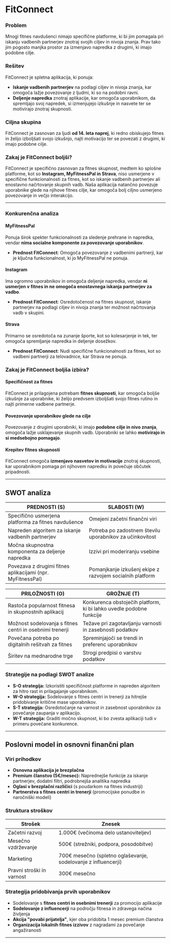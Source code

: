 # FitConnect

### Problem
Mnogi fitnes navdušenci nimajo specifične platforme, ki bi jim pomagala pri iskanju vadbenih partnerjev znotraj svojih ciljev in nivoja znanja. Prav tako jim pogosto manjka prostor za izmenjavo napredka z drugimi, ki imajo podobne cilje.

### Rešitev
FitConnect je spletna aplikacija, ki ponuja:
- **Iskanje vadbenih partnerjev** na podlagi ciljev in nivoja znanja, kar omogoča lažje povezovanje z ljudmi, ki so na podobni ravni.
- **Deljenje napredka** znotraj aplikacije, kar omogoča uporabnikom, da spremljajo svoj napredek, si izmenjujejo izkušnje in nasvete ter se motivirajo znotraj skupnosti.

### Ciljna skupina
FitConnect je zasnovan za ljudi **od 14. leta naprej**, ki redno obiskujejo fitnes in želijo izboljšati svojo izkušnjo, najti motivacijo ter se povezati z drugimi, ki imajo podobne cilje.

### Zakaj je FitConnect boljši?
FitConnect je specifično zasnovan za fitnes skupnost, medtem ko splošne platforme, kot so **Instagram, MyFitnessPal in Strava**, niso usmerjene v specifične funkcionalnosti za fitnes, kot so iskanje vadbenih partnerjev ali enostavno načrtovanje skupnih vadb. Naša aplikacija natančno povezuje uporabnike glede na njihove fitnes cilje, kar omogoča bolj ciljno usmerjeno povezovanje in večjo interakcijo.

---

### Konkurenčna analiza

#### MyFitnessPal
 Ponuja širok spekter funkcionalnosti za sledenje prehrane in napredka, vendar **nima socialne komponente za povezovanje uporabnikov**.
- **Prednost FitConnect**: Omogoča povezovanje z vadbenimi partnerji, kar je ključna funkcionalnost, ki jo MyFitnessPal ne ponuja.

#### Instagram
 Ima ogromno uporabnikov in omogoča deljenje napredka, vendar **ni usmerjen v fitnes in ne omogoča enostavnega iskanja partnerjev za vadbo**.
- **Prednost FitConnect**: Osredotočenost na fitnes skupnost, iskanje partnerjev na podlagi ciljev in nivoja znanja ter možnost načrtovanja vadb v skupini.

#### Strava
 Primarno se osredotoča na zunanje športe, kot so kolesarjenje in tek, ter omogoča spremljanje napredka in deljenje dosežkov.
- **Prednost FitConnect**: Nudi specifične funkcionalnosti za fitnes, kot so vadbeni partnerji za telovadnice, kar Strava ne ponuja.

### Zakaj je FitConnect boljša izbira?

#### Specifičnost za fitnes
FitConnect je prilagojena potrebam **fitnes skupnosti**, kar omogoča boljše izkušnje za uporabnike, ki želijo predvsem izboljšati svojo fitnes rutino in najti primerne vadbene partnerje.

#### Povezovanje uporabnikov glede na cilje
Povezovanje z drugimi uporabniki, ki imajo **podobne cilje in nivo znanja**, omogoča lažje usklajevanje skupnih vadb. Uporabniki se lahko **motivirajo in si medsebojno pomagajo**.

#### Krepitev fitnes skupnosti
FitConnect omogoča **izmenjavo nasvetov in motivacije** znotraj skupnosti, kar uporabnikom pomaga pri njihovem napredku in povečuje občutek pripadnosti.

---

## SWOT analiza

| **PREDNOSTI (S)** | **SLABOSTI (W)** |
|------------------|------------------|
| Specifično usmerjena platforma za fitnes navdušence | Omejeni začetni finančni viri |
| Napreden algoritem za iskanje vadbenih partnerjev | Potreba po zadostnem številu uporabnikov za učinkovitost |
| Močna skupnostna komponenta za deljenje napredka | Izzivi pri moderiranju vsebine |
| Povezava z drugimi fitnes aplikacijami (npr. MyFitnessPal) | Pomanjkanje izkušenj ekipe z razvojem socialnih platform |

| **PRILOŽNOSTI (O)** | **GROŽNJE (T)** |
|------------------|------------------|
| Rastoča popularnost fitnesa in skupnostnih aplikacij | Konkurenca obstoječih platform, ki bi lahko uvedle podobne funkcije |
| Možnost sodelovanja s fitnes centri in osebnimi trenerji | Težave pri zagotavljanju varnosti in zasebnosti podatkov |
| Povečana potreba po digitalnih rešitvah za fitnes | Spreminjajoči se trendi in preferenc uporabnikov |
| Širitev na mednarodne trge | Strogi predpisi o varstvu podatkov |

### Strategije na podlagi SWOT analize

- **S-O strategija:** Izkoristiti specifičnost platforme in napreden algoritem za hitro rast in prilagajanje uporabnikom.
- **W-O strategija:** Sodelovanje s fitnes centri in trenerji za hitrejše pridobivanje kritične mase uporabnikov.
- **S-T strategija:** Osredotočanje na varnost in zasebnost uporabnikov za povečanje zaupanja v aplikacijo.
- **W-T strategija:** Graditi močno skupnost, ki bo zvesta aplikaciji tudi v primeru povečane konkurence.

---

## Poslovni model in osnovni finančni plan

### Viri prihodkov

- **Osnovna aplikacija je brezplačna**
- **Premium članstvo (5€/mesec):** Naprednejše funkcije za iskanje partnerjev, dodatni filtri, podrobnejša analitika napredka
- **Oglasi v brezplačni različici** (s poudarkom na fitnes industriji)
- **Partnerstva s fitnes centri in trenerji** (promocijske ponudbe in naročniški modeli)


### Struktura stroškov

| Strošek | Znesek |
|---------|--------|
| Začetni razvoj | 1.000€ (večinoma delo ustanoviteljev) |
| Mesečno vzdrževanje | 500€ (strežniki, podpora, posodobitve) |
| Marketing | 700€ mesečno (spletno oglaševanje, sodelovanje z influencerji) |
| Pravni stroški in varnost | 300€ mesečno |

### Strategija pridobivanja prvih uporabnikov

- Sodelovanje s **fitnes centri in osebnimi trenerji** za promocijo aplikacije
- **Sodelovanje z influencerji** na področju fitnesa in zdravega načina življenja
- **Akcija "povabi prijatelja"**, kjer oba pridobita 1 mesec premium članstva
- **Organizacija lokalnih fitnes izzivov** z nagradami za povečanje angažiranosti

---

